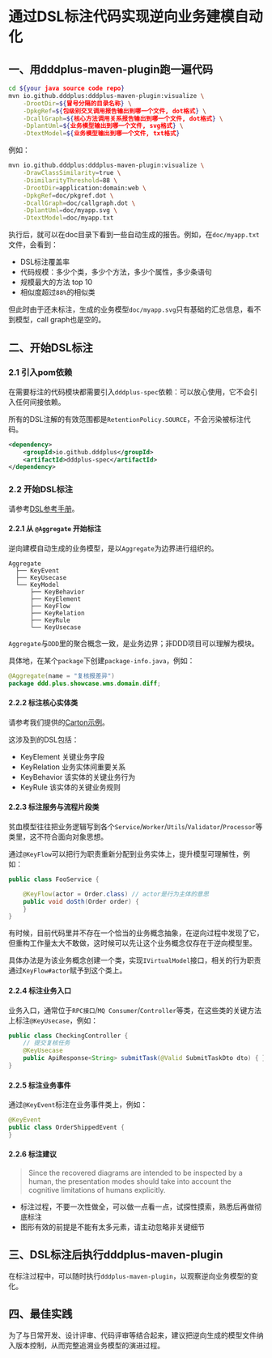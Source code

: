 # 通过DSL标注代码实现逆向业务建模自动化

## 一、用dddplus-maven-plugin跑一遍代码

```bash
cd ${your java source code repo}
mvn io.github.dddplus:dddplus-maven-plugin:visualize \
    -DrootDir=${冒号分隔的目录名称} \
    -DpkgRef=${包级别交叉调用报告输出到哪一个文件, dot格式} \
    -DcallGraph=${核心方法调用关系报告输出到哪一个文件, dot格式} \
    -DplantUml=${业务模型输出到哪一个文件, svg格式} \
    -DtextModel=${业务模型输出到哪一个文件, txt格式}
```

例如：
```bash
mvn io.github.dddplus:dddplus-maven-plugin:visualize \
    -DrawClassSimilarity=true \
    -DsimilarityThreshold=88 \
    -DrootDir=application:domain:web \
    -DpkgRef=doc/pkgref.dot \
    -DcallGraph=doc/callgraph.dot \
    -DplantUml=doc/myapp.svg \
    -DtextModel=doc/myapp.txt
```

执行后，就可以在doc目录下看到一些自动生成的报告。例如，在`doc/myapp.txt`文件，会看到：
- DSL标注覆盖率
- 代码规模：多少个类，多少个方法，多少个属性，多少条语句
- 规模最大的方法 top 10
- 相似度超过`88%`的相似类

但此时由于还未标注，生成的业务模型`doc/myapp.svg`只有基础的汇总信息，看不到模型，call graph也是空的。

## 二、开始DSL标注

### 2.1 引入pom依赖

在需要标注的代码模块都需要引入`dddplus-spec`依赖：可以放心使用，它不会引入任何间接依赖。

所有的DSL注解的有效范围都是`RetentionPolicy.SOURCE`，不会污染被标注代码。

```xml
<dependency>
    <groupId>io.github.dddplus</groupId>
    <artifactId>dddplus-spec</artifactId>
</dependency>
```

### 2.2 开始DSL标注

请参考[DSL参考手册](https://funkygao.github.io/cp-ddd-framework/doc/apidocs/io/github/dddplus/dsl/package-summary.html)。

#### 2.2.1 从 `@Aggregate` 开始标注

逆向建模自动生成的业务模型，是以`Aggregate`为边界进行组织的。

```
Aggregate
  ├── KeyEvent
  ├── KeyUsecase
  └── KeyModel
      ├── KeyBehavior
      ├── KeyElement
      ├── KeyFlow
      ├── KeyRelation
      ├── KeyRule
      └── KeyUsecase
```

`Aggregate`与`DDD`里的聚合概念一致，是业务边界；非DDD项目可以理解为模块。

具体地，在某个`package`下创建`package-info.java`，例如：

```java
@Aggregate(name = "复核报差异")
package ddd.plus.showcase.wms.domain.diff;
```

#### 2.2.2 标注核心实体类

请参考我们提供的[Carton示例](../dddplus-test/src/test/java/ddd/plus/showcase/wms/domain/carton/Carton.java)。

这涉及到的DSL包括：
- KeyElement 关键业务字段
- KeyRelation 业务实体间重要关系
- KeyBehavior 该实体的关键业务行为
- KeyRule 该实体的关键业务规则

#### 2.2.3 标注服务与流程片段类

贫血模型往往把业务逻辑写到各个`Service`/`Worker`/`Utils`/`Validator`/`Processor`等类里，这不符合面向对象思想。

通过`@KeyFlow`可以把行为职责重新分配到业务实体上，提升模型可理解性，例如：

```java
public class FooService {

    @KeyFlow(actor = Order.class) // actor是行为主体的意思
    public void doSth(Order order) {
    }
}
```

有时候，目前代码里并不存在一个恰当的业务概念抽象，在逆向过程中发现了它，但重构工作量太大不敢做，这时候可以先让这个业务概念仅存在于逆向模型里。

具体办法是为该业务概念创建一个类，实现`IVirtualModel`接口，相关的行为职责通过`KeyFlow#actor`赋予到这个类上。

#### 2.2.4 标注业务入口

业务入口，通常位于`RPC接口`/`MQ Consumer`/`Controller`等类，在这些类的关键方法上标注`@KeyUsecase`，例如：

```java
public class CheckingController {
    // 提交复核任务
    @KeyUsecase
    public ApiResponse<String> submitTask(@Valid SubmitTaskDto dto) { }
}
```

#### 2.2.5 标注业务事件

通过`@KeyEvent`标注在业务事件类上，例如：

```java
@KeyEvent
public class OrderShippedEvent {
}
```

#### 2.2.6 标注建议

>Since the recovered diagrams are intended to be inspected by a human, the presentation modes should take into account the cognitive limitations of humans explicitly. 

- 标注过程，不要一次性做全，可以做一点看一点，试探性摸索，熟悉后再做彻底标注
- 图形有效的前提是不能有太多元素，请主动忽略非关键细节

## 三、DSL标注后执行dddplus-maven-plugin

在标注过程中，可以随时执行`dddplus-maven-plugin`，以观察逆向业务模型的变化。

## 四、最佳实践

为了与日常开发、设计评审、代码评审等结合起来，建议把逆向生成的模型文件纳入版本控制，从而完整追溯业务模型的演进过程。
